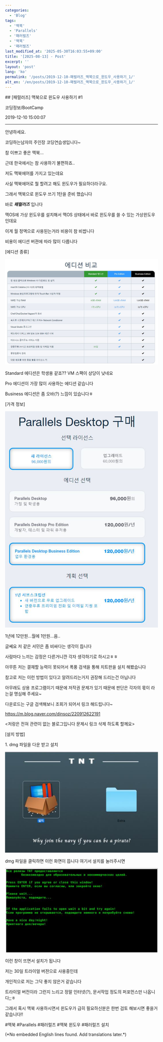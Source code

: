 ```yaml
---
categories:
  - 'Blog'
tags:
  - '맥북'
  - 'Parallels'
  - '패러럴즈'
  - '맥북'
  - '패러럴즈'
last_modified_at: '2025-05-30T16:03:55+09:00'
title: '[2025-08-13] - Post'
excerpt: ''
layout: 'post'
lang: 'ko'
permalink: '/posts/2019-12-10-패럴러즈_맥북으로_윈도우_사용하기_1/'
alt_en: '/en/posts/2019-12-10-패럴러즈_맥북으로_윈도우_사용하기_1/'
---
```


<div class="lang-panel lang-ko" lang="ko">
## [패럴러즈] 맥북으로 윈도우 사용하기 #1

코딩정보/BootCamp

2019-12-10 15:00:07

* * *

안녕하세요.

코딩하는남자의 주인장 코딩연습생입니다~

참 이쁘고 좋은 맥북...

근데 한국에서는 참 사용하기 불편하죠..

저도 맥북에어를 가지고 있는데요

사실 맥북에어로 뭘 할려고 해도 윈도우가 필요하더라구요.

그래서 맥북으로 윈도우 쓰기 1탄을 준비 했습니다

바로 _**패럴러즈**_ 입니다

맥OS에 가상 윈도우를 설치해서 맥OS 상태에서 바로 윈도우를 쓸 수 있는 가상윈도우 인데요

이게 월 정액으로 사용된는거라 비용이 참 비쌉니다

비용이 에디션 버젼에 따라 많이 다릅니다

[에디션 종류]

![](/assets/images/패럴러즈_맥북으로_윈도우_사용하기_1/img.jpg)

Standard 에디션은 학생용 같죠?? VM 스팩이 상당이 낮네요

Pro 에디션이 가장 많이 사용하는 에디션 같습니다

Business 에디션은 좀 오바(?) 느낌이 있습니다ㅎ

[가격 정보]

![](/assets/images/패럴러즈_맥북으로_윈도우_사용하기_1/img_1.jpg)

1년에 12만원...월에 1만원...음..

글쎄요 저 같은 서민은 좀 비싸다는 생각이 듭니다

사람마다 느끼는 감정은 다른거니깐 각자 생각하기로 하시고ㅎㅎ

아무튼 저는 결재할 능력이 못되어서 폭풍 검색을 통해 치트판을 설치 해봤습니다

참고로 저는 이런 방법이 있다고 알려드리는거지 권장해 드리는건 아닙니다

아무래도 상용 프로그램이기 때문에 저작권 문제가 있기 때문에 판단은 각자의 몫이 라는걸 명심해 주세요~

다운로드는 구글 검색해보니 조회가 되어서 링크 해드립니다~

<https://m.blog.naver.com/dinsoz/220912622191>

<저랑은 전혀 관련이 없는 블로그입니다 문제시 링크 삭제 하도록 할께요>

[설치 방법]

1\. dmg 파일을 다운 받고 설치

![](/assets/images/패럴러즈_맥북으로_윈도우_사용하기_1/img_2.jpg)

dmg 파일을 클릭하면 이런 화면이 뜹니다 여기서 설치를 눌러주시면

![](/assets/images/패럴러즈_맥북으로_윈도우_사용하기_1/img_3.jpg)

이런 창이 뜨면서 설치가 됩니다

저는 30일 트라이얼 버젼으로 사용중인데

개인적으로 저는 그닥 좋지 않은거 같습니다

트라이얼 버전이라 그런지 느리고 정말 인터넷(?), 문서작업 정도의 퍼포먼스만 나옵니다;;ㅎ

그래서 혹시 맥북 사용하시면서 윈도우가 급히 필요하신분은 한번 검토 해보시면 좋을거 같습니다!!

  

#맥북 #Parallels #패러럴즈 #맥북 윈도우 #패러럴즈 설치


</div>
<div class="lang-panel lang-en" lang="en">
(*No embedded English lines found. Add translations later.*)

</div>
